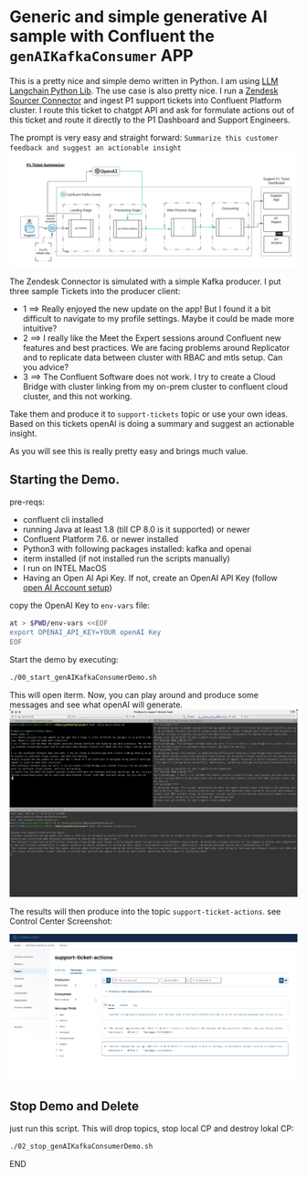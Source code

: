 # Generic and simple generative AI sample with Confluent the `genAIKafkaConsumer` APP

This is a pretty nice and simple demo written in Python. I am using [LLM Langchain Python Lib](https://python.langchain.com/docs/modules/model_io/llms/).
The use case is also pretty nice. I run a [Zendesk Sourcer Connector](https://docs.confluent.io/kafka-connectors/zendesk/current/overview.html) and ingest P1 support tickets into Confluent Platform cluster. I route this ticket to chatgpt API and ask for formulate actions out of this ticket and route it directly to the P1 Dashboard and Support Engineers.

The prompt is very easy and straight forward: `Summarize this customer feedback and suggest an actionable insight`
![Demo architecture.](img/ConfluentGenAIKafkaConsumer.png)

The Zendesk Connector is simulated with a simple Kafka producer. I put three sample Tickets into the producer client:

* 1 ==> Really enjoyed the new update on the app! But I found it a bit difficult to navigate to my profile settings. Maybe it could be made more intuitive?
* 2 ==> I really like the Meet the Expert sessions around Confluent new features and best practices. We are facing problems around Replicator and to replicate data between cluster with RBAC and mtls setup. Can you advice?
* 3 ==> The Confluent Software does not work. I try to create a Cloud Bridge with cluster linking from my on-prem cluster to confluent cloud cluster, and this not working.

Take them and produce it to `support-tickets` topic or use your own ideas. Based on this tickets openAI is doing a summary and suggest an actionable insight.

As you will see this is really pretty easy and brings much value.

## Starting the Demo.

pre-reqs:

* confluent cli installed
* running Java at least 1.8 (till CP 8.0 is it supported) or newer
* Confluent Platform 7.6. or newer installed
* Python3 with following packages installed: kafka and openai
* iterm installed (if not installed run the scripts manually)
* I run on INTEL MacOS
* Having an Open AI Api Key. If not, create an OpenAI API Key (follow [open AI Account setup](https://platform.openai.com/docs/quickstart/account-setup?context=python))

copy the OpenAI Key to `env-vars` file:

```Bash
at > $PWD/env-vars <<EOF
export OPENAI_API_KEY=YOUR openAI Key
EOF
```

Start the demo by executing:

```bash
./00_start_genAIKafkaConsumerDemo.sh
```

This will open iterm. Now, you can play around and produce some messages and see what openAI will generate.
![Demo .](img/demo.png)

The results will then produce into the topic `support-ticket-actions`. see Control Center Screenshot:

![Control Center](img/c3.png)

## Stop Demo and Delete

just run this script. This will drop topics, stop local CP and destroy lokal CP:

```bash
./02_stop_genAIKafkaConsumerDemo.sh
````

END